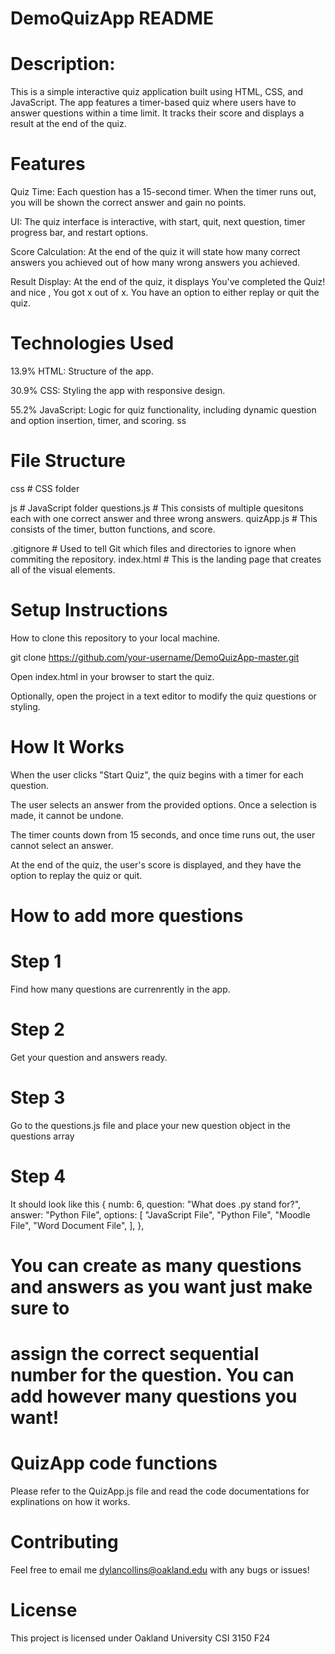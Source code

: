 # DemoQuizApp README

# Description: 

This is a simple interactive quiz application built using HTML, CSS, and JavaScript. The app features a timer-based quiz where users have to answer questions within a time limit. It tracks their score and displays a result at the end of the quiz. 

# Features

Quiz Time: Each question has a 15-second timer. When the timer runs out, you will be shown the correct answer and gain no points.

UI: The quiz interface is interactive, with start, quit, next question, timer progress bar, and restart options.

Score Calculation: At the end of the quiz it will state how many correct answers you achieved out of how many wrong answers you achieved.

Result Display: At the end of the quiz, it displays You've completed the Quiz! and nice , You got x out of x. You have an option to either replay or quit the quiz.

# Technologies Used

13.9% HTML: Structure of the app.

30.9% CSS: Styling the app with responsive design.

55.2% JavaScript: Logic for quiz functionality, including dynamic question and option insertion, timer, and scoring.
ss
# File Structure

css                # CSS folder


js                 # JavaScript folder
questions.js       # This consists of multiple quesitons each with one correct answer and three wrong answers.
quizApp.js     # This consists of the timer, button functions, and score.

.gitignore         # Used to tell Git which files and directories to ignore when commiting the repository.
index.html         # This is the landing page that creates all of the visual elements.

# Setup Instructions

How to clone this repository to your local machine.

git clone https://github.com/your-username/DemoQuizApp-master.git

Open index.html in your browser to start the quiz.

Optionally, open the project in a text editor to modify the quiz questions or styling.

# How It Works

When the user clicks "Start Quiz", the quiz begins with a timer for each question.

The user selects an answer from the provided options. Once a selection is made, it cannot be undone.

The timer counts down from 15 seconds, and once time runs out, the user cannot select an answer.

At the end of the quiz, the user's score is displayed, and they have the option to replay the quiz or quit.


# How to add more questions

# Step 1
Find how many questions are currenrently in the app.
# Step 2 
Get your question and answers ready.
# Step 3
Go to the questions.js file and place your new question object in the questions array
# Step 4
It should look like this 
{
    numb: 6,
    question: "What does .py stand for?",
    answer: "Python File",
    options: [
      "JavaScript File",
      "Python File",
      "Moodle File",
      "Word Document File",
    ],
  },

# You can create as many questions and answers as you want just make sure to 
# assign the correct sequential number for the question. You can add however many questions you want!


# QuizApp code functions
Please refer to the QuizApp.js file and read the code documentations for explinations on how it works.

# Contributing

Feel free to email me dylancollins@oakland.edu with any bugs or issues!

# License

This project is licensed under Oakland University CSI 3150 F24

